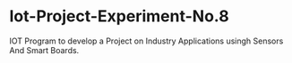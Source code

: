 # Iot-Project-Experiment-No.8
IOT Program to develop a Project on Industry Applications usingh Sensors And Smart Boards.

